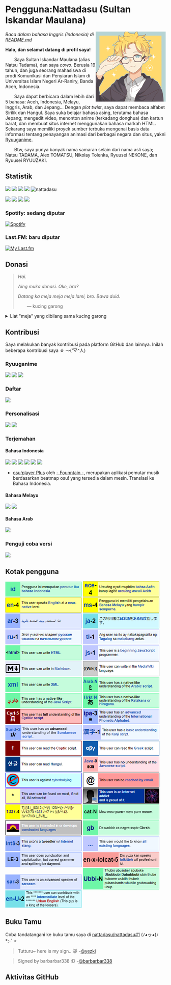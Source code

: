 # Pengguna:Nattadasu (Sultan Iskandar Maulana)
<img src="assets/readmeAssets/natsuTadamaGlasses.jpg" align="right" width="220">

*Baca dalam bahasa Inggris (Indonesia) di [README.md](README.md)*

**Halo, dan selamat datang di profil saya!**

  Saya Sultan Iskandar Maulana (alias Natsu Tadama), dan saya *cowo*. Berusia 19 tahun, dan juga seorang mahasiswa di prodi Komunikasi dan Penyiaran Islam di Universitas Islam Negeri Ar-Raniry, Banda Aceh, Indonesia.

  Saya dapat berbicara dalam lebih dari 5 bahasa: Aceh, Indonesia, Melayu, Inggris, Arab, dan Jepang... Dengan *plot twist*, saya dapat membaca alfabet Sirilik dan Hangul. Saya suka belajar bahasa asing, terutama bahasa Jepang; mengedit video, menonton anime (terkadang donghua) dan kartun barat, dan membuat situs internet menggunakan bahasa markah HTML. Sekarang saya memiliki proyek sumber terbuka mengenai basis data informasi tentang penayangan animasi dari berbagai negara dan situs, yakni [Ryuuganime](https://github.com/ryuuganime).

  Btw, saya punya banyak nama samaran selain dari nama asli saya; Natsu TADAMA, Alex TOMATSU, Nikolay Tolenka, Ryuusei NEKONE, dan Ryuusei RYUUZAKI.

## Statistik

[![](https://img.shields.io/badge/HTML-277%20commits-orange.svg)](https://sourcerer.io/nattadasu) [![](https://img.shields.io/badge/CSS-33%20commits-orange.svg)](https://sourcerer.io/nattadasu) [![](https://img.shields.io/badge/JavaScript-27%20commits-orange.svg)](https://sourcerer.io/nattadasu) [![](https://img.shields.io/badge/TypeScript-18%20commits-orange.svg)](https://sourcerer.io/nattadasu) <img src="https://komarev.com/ghpvc/?username=nattadasu" alt="nattadasu" />

![](https://githubstats.nattadeploy.my.id/api?username=nattadasu&show_icons=true) ![](https://githubstats.nattadeploy.my.id/api/top-langs/?username=nattadasu&layout=compact) ![](https://raw.githubusercontent.com/) [![](https://raw.githubusercontent.com/nattadasu/github-stats/master/generated/languages.svg)](https://github.com/jstrieb/github-stats)

### Spotify: sedang diputar
[![Spotify](https://spotify.nattadeploy.my.id/api/spotify)](https://open.spotify.com/user/nattadasu)

### Last&period;FM: baru diputar
[![My Last.fm](https://lastfm.nattadeploy.my.id/api?user=nattadasu)](https://www.last.fm/user/nattadasu)

## Donasi
> *Hai.*
>
> *Aing muka donasi. Oke, bro?*
>
> *Datang ka meja meja meja lami, bro. Bawa duid.*
>
>  — kucing garong

<details><summary>Liat "meja" yang dibilang sama kucing garong</summary>
<table>
<tbody>
<tr>
<td>DANA</td>
<td>085155315151</td>
</tr>
<tr>
<td>DOKU</td>
<td>1674820339</td>
</tr>
<tr>
<td>GO-PAY</td>
<td>085155315151</td>
</tr>
<tr>
<td>i.saku/Indomaret</td>
<td>085155315151</td>
</tr>
<tr>
<td>LinkAja</td>
<td>085155315151</td>
</tr>
<tr>
<td>OVO</td>
<td>085155315151</td>
</tr>
<tr>
<td>Sakuku</td>
<td>085155315151</td>
</tr>
<tr>
<td>Triv</td>
<td>085155315151</td>
</tr>
<tr>
<td>PayPal</td>
<td><a href="https://paypal.me/nattadasu">https://paypal.me/nattadasu</a></td>
</tr>
<tr>
<td>Yandex.Money</td>
<td><a href="https://money.yandex.ru/to/4100115392446184">https://money.yandex.ru/to/4100115392446184</a></td>
</tr>
<tr>
<td>Ko-Fi</td>
<td><a href="https://ko-fi.com/nattadasu">https://ko-fi.com/nattadasu</a></td>
</tr>
<tr>
<td>LiberePay</td>
<td><a href="https://liberapay.com/nattadasu">https://liberapay.com/nattadasu</a></td>
</tr>
<tr>
<td>Trakteer</td>
<td><a href="https://trakteer.id/nattadasu">https://trakteer.id/nattadasu</a></td>
</tr>
<tr>
<td>Bitcoin</td>
<td><code>33aBQqbMiuk53nKpZDC2dFBWKMwrbPNWcf</code></td>
</tr>
<tr>
<td>Ethereum</td>
<td><code>0x58d6f6c0b36ed033140801886d65a22899279110</code></td>
</tr>
<tr>
<td>Litecoin</td>
<td><code>MUGoxUc6PPUwMimNeM6RxPqb2uSPx9WgwS</code></td>
</tr>
<tr>
<td>Basic Auth. Token (BAT)</td>
<td><code>0x3E98817d5B4BB88C067b91Ae6Ebd6Bbf81d0D4BF</code></td>
</tr>
<tr>
<td>DASH</td>
<td><code>7a2WRBe3epDTadRKYpQtPjAdaW2HNMseqr</code></td>
</tr>
<tr>
<td>Ripple</td>
<td><code>rJc5d48m2pDdfurDaemUZT2J18RPcbtPGF</code> tag:<code>195482</code></td>
</tr>
</tbody>
</table>
</details>

## Kontribusi
Saya melakukan banyak kontribusi pada platform GitHub dan lainnya. Inilah beberapa kontribusi saya ☆ ～('▽^人)

### Ryuuganime
[![](https://githubstats.nattadeploy.my.id/api/pin/?username=ryuuganime&repo=Ryuuganime)](https://github.com/ryuuganime/Ryuuganime) [![](https://githubstats.nattadeploy.my.id/api/pin/?username=ryuuganime&repo=ryuuganime-db)](https://github.com/ryuuganime/ryuuganime-db) [![](https://githubstats.nattadeploy.my.id/api/pin/?username=ryuuganime&repo=animanga-wordlist)](https://github.com/ryuuganime/animanga-wordlist)

### Daftar
[![](https://githubstats.nattadeploy.my.id/api/pin/?username=otakulogy&repo=anime-streaming&show_owner=true)](https://github.com/otakulogy/anime-streaming)

### Personalisasi
[![](https://githubstats.nattadeploy.my.id/api/pin/?username=nattadasu&repo=mal-blockquote-template)](https://github.com/nattadasu/mal-blockquote-template) [![](https://githubstats.nattadeploy.my.id/api/pin/?username=PKief&repo=vscode-material-icon-theme&show_owner=true)](https://github.com/PKief/vscode-material-icon-theme)

### Terjemahan
#### Bahasa Indonesia
[![](https://githubstats.nattadeploy.my.id/api/pin/?username=MALSync&repo=MALSync&show_owner=true)](https://github.com/MALSync/MALSync) [![](https://githubstats.nattadeploy.my.id/api/pin/?username=NicoAiko&repo=mikazuki&show_owner=true)](https://github.com/NicoAiko/mikazuki) [![](https://githubstats.nattadeploy.my.id/api/pin/?username=hummingbird-me&repo=kitsu-web&show_owner=true)](https://github.com/hummingbird-me/hummingbird-client) [![](https://githubstats.nattadeploy.my.id/api/pin/?username=Zenrac&repo=Watora&show_owner=true)](https://github.com/Zenrac/Watora) [![](https://githubstats.nattadeploy.my.id/api/pin/?username=ContributorCovenant&repo=contributor_covenant&show_owner=true)](https://github.com/ContributorCovenant/contributor_covenant) [![](https://githubstats.nattadeploy.my.id/api/pin/?username=ytmdesktop&repo=ytmdesktop)](https://github.com/ytmdesktop/ytmdesktop)

-   [osu!player Plus](https://osu.ppy.sh/community/forums/topics/660418) oleh [- Founntain -](https://osu.ppy.sh/users/5105217), merupakan aplikasi pemutar musik berdasarkan beatmap osu! yang tersedia dalam mesin. Translasi ke Bahasa Indonesia.

#### Bahasa Melayu
[![](https://githubstats.nattadeploy.my.id/api/pin/?username=MALSync&repo=MALSync&show_owner=true)](https://github.com/MALSync/MALSync) [![](https://githubstats.nattadeploy.my.id/api/pin/?username=NicoAiko&repo=mikazuki&show_owner=true)](https://github.com/NicoAiko/mikazuki)

#### Bahasa Arab
[![](https://githubstats.nattadeploy.my.id/api/pin/?username=NicoAiko&repo=mikazuki&show_owner=true)](https://github.com/NicoAiko/mikazuki)

### Penguji coba versi 
[![](https://githubstats.nattadeploy.my.id/api/pin/?username=PreMiD&repo=Linux&show_owner=true)](https://github.com/PreMiD/Linux)

## Kotak pengguna 

![](assets/mal-profile-page/v3/assets/babel/languages/id-n.png) ![](assets/mal-profile-page/v3/assets/babel/languages/ace-4.png) ![](assets/mal-profile-page/v3/assets/babel/languages/en-4.png) ![](assets/mal-profile-page/v3/assets/babel/languages/ms-4.png) ![](assets/mal-profile-page/v3/assets/babel/languages/ar-3.png) ![](assets/mal-profile-page/v3/assets/babel/languages/ja-2.png) ![](assets/mal-profile-page/v3/assets/babel/languages/ru-1.png) ![](assets/mal-profile-page/v3/assets/babel/languages/tl-1.png) ![](assets/mal-profile-page/v3/assets/babel/programming/html.png) ![](assets/mal-profile-page/v3/assets/babel/programming/js-1.png) ![](assets/mal-profile-page/v3/assets/babel/programming/md.png) ![](assets/mal-profile-page/v3/assets/babel/programming/mediawiki.png) ![](assets/mal-profile-page/v3/assets/babel/programming/xml.png) ![](assets/mal-profile-page/v3/assets/babel/script/arab-N.png) ![](assets/mal-profile-page/v3/assets/babel/script/jawi-N.png) ![](assets/mal-profile-page/v3/assets/babel/script/kana-N.png) ![](assets/mal-profile-page/v3/assets/babel/script/Cyrl-5.png) ![](assets/mal-profile-page/v3/assets/babel/script/ipa-3.png) ![](assets/mal-profile-page/v3/assets/babel/script/sund-3.png) ![](assets/mal-profile-page/v3/assets/babel/script/kanji-1.png) ![](assets/mal-profile-page/v3/assets/babel/script/coptic.png) ![](assets/mal-profile-page/v3/assets/babel/script/greek.png) ![](assets/mal-profile-page/v3/assets/babel/script/han.png) ![](assets/mal-profile-page/v3/assets/babel/script/java-0.png) ![](assets/mal-profile-page/v3/assets/babel/cyberbullying.png) ![](assets/mal-profile-page/v3/assets/babel/email.png) ![](assets/mal-profile-page/v3/assets/babel/im.png) ![](assets/mal-profile-page/v3/assets/babel/netAddict.png) ![](assets/mal-profile-page/v3/assets/babel/languages/1337-4.png) ![](assets/mal-profile-page/v3/assets/babel/languages/cat-n.png) ![](assets/mal-profile-page/v3/assets/babel/languages/conLang.png) ![](assets/mal-profile-page/v3/assets/babel/languages/gibberish.png) ![](assets/mal-profile-page/v3/assets/babel/languages/internetSlang-3.png) ![](assets/mal-profile-page/v3/assets/babel/languages/language.png) ![](assets/mal-profile-page/v3/assets/babel/languages/lazyEnglish-3.png) ![](assets/mal-profile-page/v3/assets/babel/languages/lolcat-5.png) ![](assets/mal-profile-page/v3/assets/babel/languages/sarcasm.png) ![](assets/mal-profile-page/v3/assets/babel/languages/ubbi-n.png) ![](assets/mal-profile-page/v3/assets/babel/languages/urbanEnglish.png)

## Buku Tamu

Coba tandatangani ke buku tamu saya di [nattadasu/nattadasu#1](https://github.com/nattadasu/nattadasu/issues/1) (ﾉ◕ヮ◕)ﾉ\*:･ﾟ✧

<!--START:guestbook-->
> Tutturu~  here is my sign.. :smiley_cat: 
> -[@yezki](https://github.com/yezki)

> Signed by barbarbar338 :D
> -[@barbarbar338](https://github.com/barbarbar338)
<!--END:guestbook-->

## Aktivitas GitHub
<!--START_SECTION:activity-->
<!--END_SECTION:activity-->